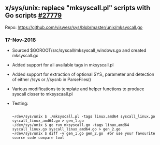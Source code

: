 ## x/sys/unix: replace "mksyscall.pl" scripts with Go scripts [#27779](https://github.com/golang/go/issues/27779)

Repo: https://github.com/viswesr/sys/blob/master/unix/mksyscall.go

### 17-Nov-2018

* Sourced $GOROOT/src/syscall/mksyscall_windows.go and created mksyscall.go
* Added support for all available tags in mksyscall.pl
* Added support for extraction of optional SYS_<NAME> parameter and detection of either //sys or //sysnb in ParseFiles()
* Various modifications to template and helper functions to produce syscall closer to mksyscaall.pl
* Testing:
  
  <code>
  ~/dev/sys/unix $ ./mksyscall.pl -tags linux,amd64 syscall_linux.go syscall_linux_amd64.go > gen_1.go
  ~/dev/sys/unix $ go run mksyscall.go -tags linux,amd64 syscall_linux.go syscall_linux_amd64.go > gen_2.go
  ~/dev/sys/unix $ diff -y gen_1.go gen_2.go  #or use your favourite source code compare tool
  <code>
